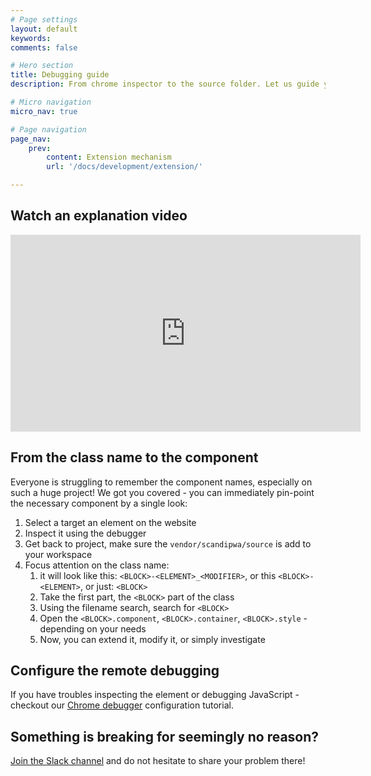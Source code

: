 ```yaml
---
# Page settings
layout: default
keywords:
comments: false

# Hero section
title: Debugging guide
description: From chrome inspector to the source folder. Let us guide you. Forget about searching in the project source-code for some abstract code-logic, everything is now transparent! How? Because we are using BEM and flat file structures.

# Micro navigation
micro_nav: true

# Page navigation
page_nav:
    prev:
        content: Extension mechanism
        url: '/docs/development/extension/'

---
```



## Watch an explanation video

<div class="video">
    <iframe width="560" height="315" src="https://www.youtube.com/embed/LBSovCTT7rM" frameborder="0" allow="accelerometer; autoplay; encrypted-media; gyroscope; picture-in-picture" allowfullscreen></iframe>
</div>

## From the class name to the component

Everyone is struggling to remember the component names, especially on such a huge project! We got you covered - you can immediately pin-point the necessary component by a single look:

1. Select a target an element on the website
2. Inspect it using the debugger
3. Get back to project, make sure the `vendor/scandipwa/source` is add to your workspace
4. Focus attention on the class name:
   1. it will look like this: `<BLOCK>-<ELEMENT>_<MODIFIER>`, or this `<BLOCK>-<ELEMENT>`, or just: `<BLOCK>`
   2. Take the first part, the `<BLOCK>` part of the class
   3. Using the filename search, search for `<BLOCK>`
   4. Open the `<BLOCK>.component`, `<BLOCK>.container`, `<BLOCK>.style` - depending on your needs
   5. Now, you can extend it, modify it, or simply investigate

## Configure the remote debugging

If you have troubles inspecting the element or debugging JavaScript - checkout our [Chrome debugger](/docs/development/tools/#chrome-remote-debugging) configuration tutorial.

## Something is breaking for seemingly no reason?

[Join the Slack channel](https://join.slack.com/t/scandipwa/shared_invite/enQtNzE2Mjg1Nzg3MTg5LTQwM2E2NmQ0NmQ2MzliMjVjYjQ1MTFiYWU5ODAyYTYyMGQzNWM3MDhkYzkyZGMxYTJlZWI1N2ExY2Q1MDMwMTk) and do not hesitate to share your problem there!
